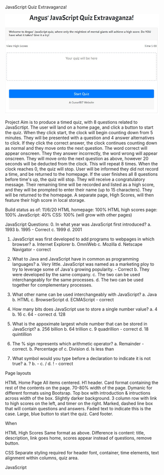 JavaScript Quiz Extravaganza!

![Getting Started](./assets/htmlSnapshot.jpg)

Project
Aim is to produce a timed quiz, with 8 questions related to JavaScrtipt. The user will land on a home page, and click a button to start the quiz.
When they click start, the clock will begin counting down from 5 minutes. They will be presented with a question and 4 answer alternatives to click.
If they click the correct answer, the clock continues counting down as normal and they move onto the next question. The word correct will appear onscreen.
They they answer incorrectly, the word wrong will appear onscreen. They will move onto the next question as above, however 20 seconds will be deducted from the clock.
This will repeat 8 times.
When the clock reaches 0, the quiz will stop. User will be informed they did not record a time, and be returned to the homepage.
If the user finishes all 8 questions before time's up, the quiz will stop. They will receive a congratulatory message. Their remaining time will be recorded and listed as a high score, and they will be prompted to enter their name (up to 15 characters). They will be returned to the homepage.
A separate page, High Scores, will then feature their high score in local storage.

Build status as of: 11/6/20
HTML homepage: 100%
HTML high scores page: 100%
JavaScript: 40%
CSS: 100% (will grow with other pages)


JavaScript Questions:
0. In what year was JavaScript first introduced?
a. 1993
b. 1995 - Correct
c. 1999
d. 2001

1. JavaScript was first developed to add programs to webpages in which browser?
a. Internet Explorer
b. OmniWeb
c. Mozilla
d. Netscape Navigator - correct

2. What to Java and JavaScript have in common as programming languages?
a. Very little. JavaScript was named as a marketing ploy to try to leverage some of Java's growing popularity. - Correct
b. They were developed by the same company.
c. The two can be used interchangeably for the same processes.
d. The two can be used together for complementary processes.

3. What other name can be used interchangeably with JavaScript?
a. Java
b. HTML
c. BrowserScript
d. ECMAScript - correct

4. How many bits does JavaScript use to store a single number value?
a. 4
b. 16
c. 64 - correct
d. 128

5. What is the appoximate largest whole number that can be stored in JavaScript?
a. 256 billion
b. 64 trillion
c. 9 quadrillion - correct
d. 18 quintillion

6. The % sign represents which arithmetic operator?
a. Remainder - correct.
b. Percentage of
c. Division
d. Is less than

7. What symbol would you type before a declaration to indicate it is not true?
a. ?
b. -
c. /
d. ! - correct


Page layouts

HTML Home Page
All items centered.
H1 header.
Card format containing the rest of the contents on the page. 70-80% width of the page. Dymanic for different formats using Bootsrap.
Top box with introduction & intructions across width of the box. Slightly darker background.
3 column row with link to high scores on the left, and timer on the right.
Marked, dashed line box that will contain questions and answers. Faded text to indicate this is the case.
Large, blue button to start the quiz.
Card footer.

When

HTML High Scores
Same format as above. Difference is content: title, description, link goes home, scores appear instead of questions, remove button.

CSS
Separate styling required for header font, container, time elements, text alignment within columns, quiz area.

JavaScript
